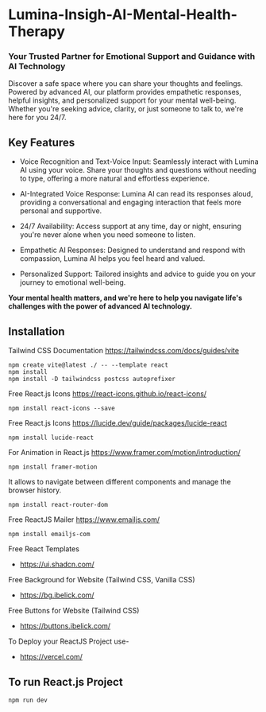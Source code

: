 # Lumina-Insigh-AI-Mental-Health-Therapy

### Your Trusted Partner for Emotional Support and Guidance with AI Technology

Discover a safe space where you can share your thoughts and feelings. Powered by advanced AI, our platform provides empathetic responses, helpful insights, and personalized support for your mental well-being. Whether you're seeking advice, clarity, or just someone to talk to, we're here for you 24/7.

## Key Features
  - Voice Recognition and Text-Voice Input: Seamlessly interact with Lumina AI using your voice. Share your thoughts and questions without needing to type, offering a more natural and effortless experience.

  - AI-Integrated Voice Response: Lumina AI can read its responses aloud, providing a conversational and engaging interaction that feels more personal and supportive.

  - 24/7 Availability: Access support at any time, day or night, ensuring you're never alone when you need someone to listen.

  - Empathetic AI Responses: Designed to understand and respond with compassion, Lumina AI helps you feel heard and valued.

  - Personalized Support: Tailored insights and advice to guide you on your journey to emotional well-being.

**Your mental health matters, and we're here to help you navigate life's challenges with the power of advanced AI technology.**



## Installation

Tailwind CSS Documentation
https://tailwindcss.com/docs/guides/vite

```
npm create vite@latest ./ -- --template react
npm install
npm install -D tailwindcss postcss autoprefixer
```

Free React.js Icons
https://react-icons.github.io/react-icons/

```
npm install react-icons --save
```

Free React.js Icons
https://lucide.dev/guide/packages/lucide-react

```
npm install lucide-react
```

For Animation in React.js
https://www.framer.com/motion/introduction/

```
npm install framer-motion
```

It allows to navigate between different components and manage the browser history.
```
npm install react-router-dom
```
Free ReactJS Mailer
https://www.emailjs.com/

```
npm install emailjs-com
```
  
Free React Templates

- https://ui.shadcn.com/

Free Background for Website (Tailwind CSS, Vanilla CSS)

- https://bg.ibelick.com/

Free Buttons for Website (Tailwind CSS)

- https://buttons.ibelick.com/

To Deploy your ReactJS Project use-

- https://vercel.com/

## To run React.js Project

```
npm run dev
```

